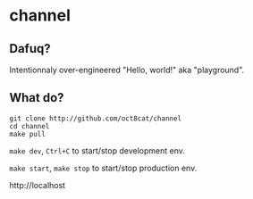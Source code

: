 # channel

## Dafuq?

Intentionnaly over-engineered "Hello, world!" aka "playground".

## What do?

```
git clone http://github.com/oct8cat/channel
cd channel
make pull
```

`make dev`, `Ctrl+C` to start/stop development env.

`make start`, `make stop` to start/stop production env.

http://localhost
